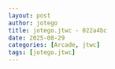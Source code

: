 ```yaml
---
layout: post
author: jotego
title: jotego.jtwc - 022a4bc
date: 2025-08-29
categories: [Arcade, jtwc]
tags: [jotego.jtwc]
---
```


